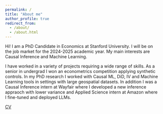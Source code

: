 ```yaml
---
permalink: /
title: "About me"
author_profile: true
redirect_from: 
  - /about/
  - /about.html
---
```


Hi! I am a PhD Candidate in Economics at Stanford University. I will be on the job market for the 2024-2025 academic year. My main interests are Causal Inference and Machine Learning.

I have worked in a variety of projects requiring a wide range of skills. As a senior in undergrad I won an econometrics competition applying synthetic controls. In my PhD research I worked with Causal ML, DiD, IV and Machine Learning tools in settings with large geospatial datasets. In addition I was a Causal Inference intern at Wayfair where I developed a new inference appraoch with lower variance and Applied Science intern at Amazon where I fine-tuned and deployed LLMs. 

[CV](http://renancyoshida.github.io/files/resume_renan.pdf)
